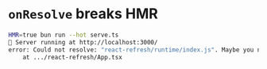 # `onResolve` breaks HMR

```bash
HMR=true bun run --hot serve.ts
🚀 Server running at http://localhost:3000/
error: Could not resolve: "react-refresh/runtime/index.js". Maybe you need to "bun install"?
    at .../react-refresh/App.tsx
```
